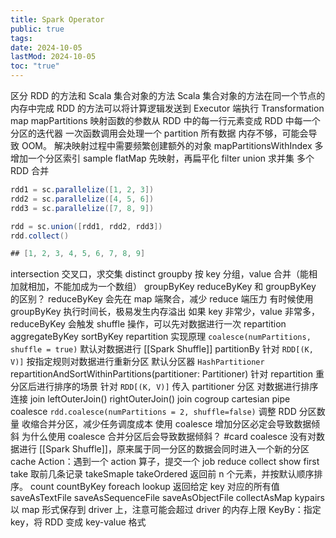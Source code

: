 ```yaml
---
title: Spark Operator
public: true
tags:
date: 2024-10-05
lastMod: 2024-10-05
toc: "true"
---
```


区分 RDD 的方法和 Scala 集合对象的方法
Scala 集合对象的方法在同一个节点的内存中完成
RDD 的方法可以将计算逻辑发送到 Executor 端执行
Transformation
map
mapPartitions
映射函数的参数从 RDD 中的每一行元素变成 RDD 中每一个分区的迭代器
一次函数调用会处理一个 partition 所有数据
内存不够，可能会导致 OOM。
解决映射过程中需要频繁创建额外的对象
mapPartitionsWithIndex
多增加一个分区索引
sample
flatMap 先映射，再扁平化
filter
union 求并集
多个 RDD 合并
```scala
rdd1 = sc.parallelize([1, 2, 3])
rdd2 = sc.parallelize([4, 5, 6])
rdd3 = sc.parallelize([7, 8, 9])

rdd = sc.union([rdd1, rdd2, rdd3])
rdd.collect()

## [1, 2, 3, 4, 5, 6, 7, 8, 9]
```
intersection 交叉口，求交集
distinct
groupby
按 key 分组，value 合并（能相加就相加，不能加成为一个数组）
groupByKey
reduceByKey
和 groupByKey
 的区别？
reduceByKey 会先在 map 端聚合，减少 reduce 端压力
有时候使用 groupByKey 执行时间长，极易发生内存溢出
如果 key 非常少，value 非常多，reduceByKey 会触发 shuffle 操作，可以先对数据进行一次 repartition
aggregateByKey
sortByKey
repartition
实现原理 `coalesce(numPartitions, shuffle = true)`
默认对数据进行 [[Spark Shuffle]]
partitionBy
针对 `RDD[(K, V)]`
按指定规则对数据进行重新分区
默认分区器 `HashPartitioner`
repartitionAndSortWithinPartitions(partitioner: Partitioner)
针对 repartition 重分区后进行排序的场景
针对 `RDD[(K, V)]`
传入 partitioner 分区
对数据进行排序
连接
join
leftOuterJoin()
rightOuterJoin()
join
cogroup
cartesian
pipe
coalesce
`rdd.coalesce(numPartitions = 2, shuffle=false)`
调整 RDD 分区数量
收缩合并分区，减少任务调度成本
使用 coalesce 增加分区必定会导致数据倾斜
为什么使用 coalesce 合并分区后会导致数据倾斜？ #card
coalesce 没有对数据进行 [[Spark Shuffle]]，原来属于同一分区的数据会同时进入一个新的分区
cache
Action：遇到一个 action 算子，提交一个 job
reduce
collect
show
first
take 取前几条记录
takeSmaple
takeOrdered 返回前 n 个元素，并按默认顺序排序。
count
countByKey
foreach
lookup 返回给定 key 对应的所有值
saveAsTextFile
saveAsSequenceFile
saveAsObjectFile
collectAsMap kypairs 以 map 形式保存到 driver 上，注意可能会超过 driver 的内存上限
KeyBy：指定 key，将 RDD 变成 key-value 格式